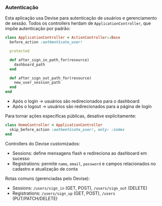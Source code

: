 ### Autenticação

Esta aplicação usa Devise para autenticação de usuários e gerenciamento de sessão. Todos os controllers herdam de `ApplicationController`, que impõe autenticação por padrão:

```ruby
class ApplicationController < ActionController::Base
  before_action :authenticate_user!

  protected

  def after_sign_in_path_for(resource)
    dashboard_path
  end

  def after_sign_out_path_for(resource)
    new_user_session_path
  end
end
```

- Após o login → usuários são redirecionados para o dashboard
- Após o logout → usuários são redirecionados para a página de login

Para tornar ações específicas públicas, desative explicitamente:
```ruby
class HomeController < ApplicationController
  skip_before_action :authenticate_user!, only: :index
end
```

Controllers do Devise customizados:
- Sessions: define mensagens flash e redireciona ao dashboard em sucesso
- Registrations: permite `name`, `email`, `password` e campos relacionados no cadastro e atualização de conta

Rotas comuns (gerenciadas pelo Devise):
- Sessions: `/users/sign_in` (GET, POST), `/users/sign_out` (DELETE)
- Registrations: `/users/sign_up` (GET, POST), `/users` (PUT/PATCH/DELETE)
